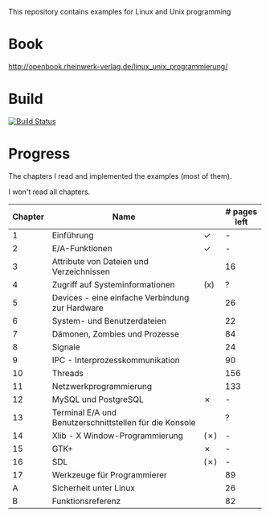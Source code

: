 This repository contains examples for Linux and Unix programming

# Book
http://openbook.rheinwerk-verlag.de/linux_unix_programmierung/

# Build
[![Build Status](https://travis-ci.org/LukasWoodtli/LinuxDevelopment.svg?branch=master)](https://travis-ci.org/LukasWoodtli/LinuxDevelopment)


# Progress

The chapters I read and implemented the examples (most of them).

I won't read all chapters.

| Chapter | Name                                               |   | # pages left |
|---------|----------------------------------------------------|---|--------------|
| 1  | Einführung                                              | ✓ |   -          |
| 2  | E/A-Funktionen                                          | ✓ |   -          |
| 3  | Attribute von Dateien und Verzeichnissen                |   |   16         |
| 4  | Zugriff auf Systeminformationen                         |(x)|   ?          |
| 5  | Devices - eine einfache Verbindung zur Hardware         |   |   26         |
| 6  | System- und Benutzerdateien                             |   |   22         |
| 7  | Dämonen, Zombies und Prozesse                           |   |   84         |
| 8  | Signale                                                 |   |   24         |
| 9  | IPC - Interprozesskommunikation                         |   |   90         |
| 10 | Threads                                                 |   |  156         |
| 11 | Netzwerkprogrammierung                                  |   |  133         |
| 12 | MySQL und PostgreSQL                                    | ✗ |   -          |
| 13 | Terminal E/A und Benutzerschnittstellen für die Konsole |   |   ?          |
| 14 | Xlib - X Window-Programmierung                          |(✗)|   -          |
| 15 | GTK+                                                    | ✗ |   -          |
| 16 | SDL                                                     |(✗)|   -          |
| 17 | Werkzeuge für Programmierer                             |   |   89         |
| A  | Sicherheit unter Linux                                  |   |   26         |
| B  | Funktionsreferenz                                       |   |   82         |
